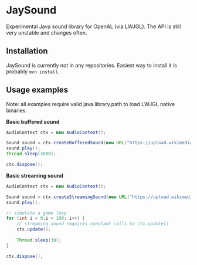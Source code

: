 # JaySound
Experimental Java sound library for OpenAL (via LWJGL). The API is still very unstable and changes often.

## Installation
JaySound is currently not in any repositories. Easiest way to install it is probably `mvn install`.

## Usage examples
Note: all examples require valid java.library.path to load LWJGL native binaries.

__Basic buffered sound__
```java
AudioContext ctx = new AudioContext();

Sound sound = ctx.createBufferedSound(new URL("https://upload.wikimedia.org/wikipedia/en/3/3d/Sample_of_Daft_Punk's_Da_Funk.ogg"));
sound.play();
Thread.sleep(3000);

ctx.dispose();
```

__Basic streaming sound__
```java
AudioContext ctx = new AudioContext();

Sound sound = ctx.createStreamingSound(new URL("https://upload.wikimedia.org/wikipedia/en/3/3d/Sample_of_Daft_Punk's_Da_Funk.ogg"));
sound.play();

// simulate a game loop
for (int i = 0;i < 100; i++) {
    // streaming sound requires constant calls to ctx.update()
    ctx.update();
    
    Thread.sleep(30);
}

ctx.dispose();
```